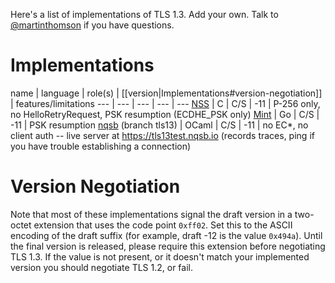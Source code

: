 Here's a list of implementations of TLS 1.3.  Add your own.  Talk to [@martinthomson](/martinthomson) if you have questions.

# Implementations

name | language | role(s) | [[version|Implementations#version-negotiation]] | features/limitations
--- | --- | --- | --- | ---
[NSS](https://hg.mozilla.org/projects/nss) | C | C/S | -11 | P-256 only, no HelloRetryRequest, PSK resumption (ECDHE_PSK only)
[Mint](https://github.com/bifurcation/mint) | Go | C/S | -11 | PSK resumption
[nqsb](https://github.com/mirleft/ocaml-tls) (branch tls13) | OCaml | C/S | -11 | no EC*, no client auth -- live server at https://tls13test.nqsb.io (records traces, ping if you have trouble establishing a connection)

# Version Negotiation

Note that most of these implementations signal the draft version in a two-octet extension that uses the code point `0xff02`.  Set this to the ASCII encoding of the draft suffix (for example, draft -12 is the value `0x494a`).  Until the final version is released, please require this extension before negotiating TLS 1.3.  If the value is not present, or it doesn't match your implemented version you should negotiate TLS 1.2, or fail.


